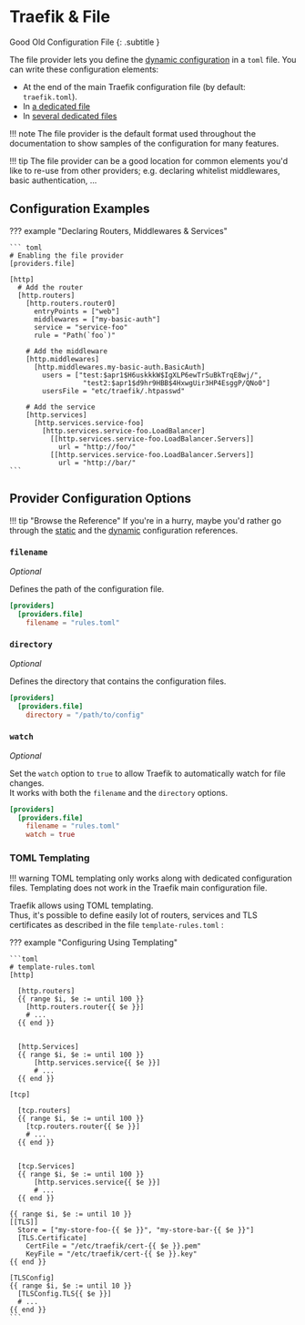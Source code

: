 # Traefik & File

Good Old Configuration File
{: .subtitle } 

The file provider lets you define the [dynamic configuration](./overview.md) in a `toml` file.
You can write these configuration elements:

* At the end of the main Traefik configuration file (by default: `traefik.toml`).
* In [a dedicated file](#filename)
* In [several dedicated files](#directory)

!!! note
    The file provider is the default format used throughout the documentation to show samples of the configuration for many features. 

!!! tip
    The file provider can be a good location for common elements you'd like to re-use from other providers; e.g. declaring whitelist middlewares, basic authentication, ...

## Configuration Examples

??? example "Declaring Routers, Middlewares & Services"

    ``` toml
    # Enabling the file provider
    [providers.file]
    
    [http]
      # Add the router
      [http.routers]
        [http.routers.router0]
          entryPoints = ["web"]
          middlewares = ["my-basic-auth"]
          service = "service-foo"
          rule = "Path(`foo`)"
    
        # Add the middleware
        [http.middlewares]    
          [http.middlewares.my-basic-auth.BasicAuth]
            users = ["test:$apr1$H6uskkkW$IgXLP6ewTrSuBkTrqE8wj/", 
                      "test2:$apr1$d9hr9HBB$4HxwgUir3HP4EsggP/QNo0"]
            usersFile = "etc/traefik/.htpasswd"
        
        # Add the service
        [http.services]
          [http.services.service-foo]
            [http.services.service-foo.LoadBalancer]
              [[http.services.service-foo.LoadBalancer.Servers]]
                url = "http://foo/"
              [[http.services.service-foo.LoadBalancer.Servers]]
                url = "http://bar/"
    ```

## Provider Configuration Options

!!! tip "Browse the Reference"
    If you're in a hurry, maybe you'd rather go through the [static](../reference/static-configuration.md) and the [dynamic](../reference/dynamic-configuration/file.md) configuration references.
    
### `filename`

_Optional_

Defines the path of the configuration file.

```toml
[providers]
  [providers.file]
    filename = "rules.toml"
```

### `directory`

_Optional_

Defines the directory that contains the configuration files.

```toml
[providers]
  [providers.file]
    directory = "/path/to/config"
```

### `watch`

_Optional_

Set the `watch` option to `true` to allow Traefik to automatically watch for file changes.  
It works with both the `filename` and the `directory` options.

```toml
[providers]
  [providers.file]
    filename = "rules.toml"
    watch = true
```

### TOML Templating

!!! warning
    TOML templating only works along with dedicated configuration files. Templating does not work in the Traefik main configuration file.

Traefik allows using TOML templating.  
Thus, it's possible to define easily lot of routers, services and TLS certificates as described in the file `template-rules.toml` :

??? example "Configuring Using Templating"

    ```toml
    # template-rules.toml
    [http]
    
      [http.routers]
      {{ range $i, $e := until 100 }}
        [http.routers.router{{ $e }}]
        # ...
      {{ end }}  
      
      
      [http.Services]
      {{ range $i, $e := until 100 }}
          [http.services.service{{ $e }}]
          # ...
      {{ end }}  
      
    [tcp]
    
      [tcp.routers]
      {{ range $i, $e := until 100 }}
        [tcp.routers.router{{ $e }}]
        # ...
      {{ end }}  
      
      
      [tcp.Services]
      {{ range $i, $e := until 100 }}
          [http.services.service{{ $e }}]
          # ...
      {{ end }}  
    
    {{ range $i, $e := until 10 }}
    [[TLS]]
      Store = ["my-store-foo-{{ $e }}", "my-store-bar-{{ $e }}"]
      [TLS.Certificate]
        CertFile = "/etc/traefik/cert-{{ $e }}.pem"
        KeyFile = "/etc/traefik/cert-{{ $e }}.key"
    {{ end }}
    
    [TLSConfig]
    {{ range $i, $e := until 10 }}
      [TLSConfig.TLS{{ $e }}]
      # ...
    {{ end }}
    ```
